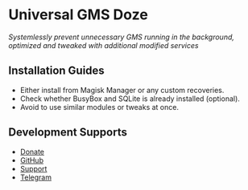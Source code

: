 # Universal GMS Doze
*Systemlessly prevent unnecessary GMS running in the background, optimized and tweaked with additional modified services*

## Installation Guides
- Either install from Magisk Manager or any custom recoveries.
- Check whether BusyBox and SQLite is already installed (optional).
- Avoid to use similar modules or tweaks at once.

## Development Supports
- [Donate](https://paypal.me/gloeyisk)
- [GitHub](https://github.com/gloeyisk/UniversalGMSDoze)
- [Support](https://forum.xda-developers.com/apps/magisk/module-universal-gms-doze-t3853710)
- [Telegram](https://t.me/GLdppc)
